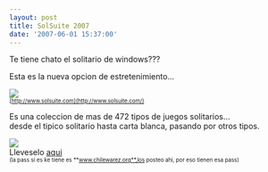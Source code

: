 ```yaml
---
layout: post
title: SolSuite 2007
date: '2007-06-01 15:37:00'
---
```



<div xmlns="http://www.w3.org/1999/xhtml">Te tiene chato el solitario de windows???  
  
Esta es la nueva opcion de estretenimiento…  
  
![](http://www.solsuite.com/images/logo_solsuite_2007.jpg)  
<small><small>[http://www.solsuite.com](http://www.solsuite.com/)  
  
</small></small>Es una coleccion de mas de 472 tipos de juegos solitarios…  
desde el tipico solitario hasta carta blanca, pasando por otros tipos.  
  
![](http://www.solsuite.com/images/historical_costumes_curve_preview.jpg)  
Lleveselo [aqui](http://www.gigasize.com/get.php/234649/solsuite2007debianman.rar)  
<small><small><small><big>(la pass si es ke tiene es **www.chilewarez.org**,los posteo ahi, por eso tienen esa pass)</big></small></small></small>  
</div>
